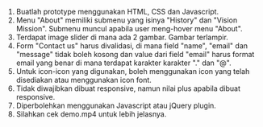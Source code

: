 1. Buatlah prototype menggunakan HTML, CSS dan Javascript.
2. Menu "About" memiliki submenu yang isinya "History" dan "Vision Mission". Submenu muncul apabila user meng-hover menu "About".
3. Terdapat image slider di mana ada 2 gambar. Gambar terlampir.
4. Form "Contact us" harus divalidasi, di mana field "name", "email" dan "message" tidak boleh kosong dan value dari field "email" harus format email yang benar di mana terdapat karakter karakter "." dan "@".
5. Untuk icon-icon yang digunakan, boleh menggunakan icon yang telah disediakan atau menggunakan icon font.
6. Tidak diwajibkan dibuat responsive, namun nilai plus apabila dibuat responsive.
7. Diperbolehkan menggunakan Javascript atau jQuery plugin.
8. Silahkan cek demo.mp4 untuk lebih jelasnya.